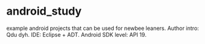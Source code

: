 # android_study
example android projects that can be used for newbee leaners. Author intro: Qdu dyh.
IDE: Eclipse + ADT. Android SDK level: API 19.
